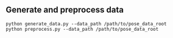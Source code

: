 ## Generate and preprocess data

    python generate_data.py --data_path /path/to/pose_data_root
    python preprocess.py --data_path /path/to/pose_data_root
